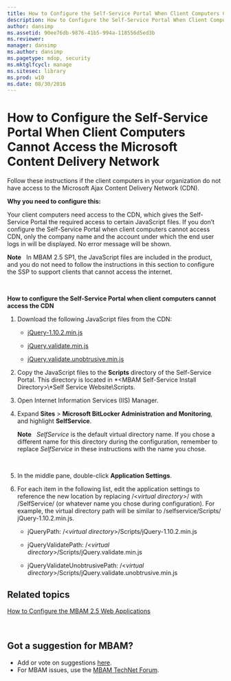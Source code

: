 ```yaml
---
title: How to Configure the Self-Service Portal When Client Computers Cannot Access the Microsoft Content Delivery Network
description: How to Configure the Self-Service Portal When Client Computers Cannot Access the Microsoft Content Delivery Network
author: dansimp
ms.assetid: 90ee76db-9876-41b5-994a-118556d5ed3b
ms.reviewer: 
manager: dansimp
ms.author: dansimp
ms.pagetype: mdop, security
ms.mktglfcycl: manage
ms.sitesec: library
ms.prod: w10
ms.date: 08/30/2016
---
```



# How to Configure the Self-Service Portal When Client Computers Cannot Access the Microsoft Content Delivery Network


Follow these instructions if the client computers in your organization do not have access to the Microsoft Ajax Content Delivery Network (CDN).

**Why you need to configure this:**

Your client computers need access to the CDN, which gives the Self-Service Portal the required access to certain JavaScript files. If you don’t configure the Self-Service Portal when client computers cannot access CDN, only the company name and the account under which the end user logs in will be displayed. No error message will be shown.

**Note**  
In MBAM 2.5 SP1, the JavaScript files are included in the product, and you do not need to follow the instructions in this section to configure the SSP to support clients that cannot access the internet.

 

**How to configure the Self-Service Portal when client computers cannot access the CDN**

1.  Download the following JavaScript files from the CDN:

    -   [jQuery-1.10.2.min.js](https://go.microsoft.com/fwlink/?LinkID=390515)

    -   [jQuery.validate.min.js](https://go.microsoft.com/fwlink/?LinkID=390516)

    -   [jQuery.validate.unobtrusive.min.js](https://go.microsoft.com/fwlink/?LinkID=390517)

2.  Copy the JavaScript files to the **Scripts** directory of the Self-Service Portal. This directory is located in *&lt;MBAM Self-Service Install Directory&gt;\\*Self Service Website\\Scripts.

3.  Open Internet Information Services (IIS) Manager.

4.  Expand **Sites** &gt; **Microsoft BitLocker Administration and Monitoring**, and highlight **SelfService**.

    **Note**  
    *SelfService* is the default virtual directory name. If you chose a different name for this directory during the configuration, remember to replace *SelfService* in these instructions with the name you chose.

     

5.  In the middle pane, double-click **Application Settings**.

6.  For each item in the following list, edit the application settings to reference the new location by replacing /&lt;*virtual directory*&gt;/ with /SelfService/ (or whatever name you chose during configuration). For example, the virtual directory path will be similar to /selfservice/Scripts/ jQuery-1.10.2.min.js.

    -   jQueryPath: /&lt;*virtual directory*&gt;/Scripts/jQuery-1.10.2.min.js

    -   jQueryValidatePath: /&lt;*virtual directory*&gt;/Scripts/jQuery.validate.min.js

    -   jQueryValidateUnobtrusivePath: /&lt;*virtual directory*&gt;/Scripts/jQuery.validate.unobtrusive.min.js



## Related topics


[How to Configure the MBAM 2.5 Web Applications](how-to-configure-the-mbam-25-web-applications.md)

 

## Got a suggestion for MBAM?
- Add or vote on suggestions [here](http://mbam.uservoice.com/forums/268571-microsoft-bitlocker-administration-and-monitoring). 
- For MBAM issues, use the [MBAM TechNet Forum](https://social.technet.microsoft.com/Forums/home?forum=mdopmbam). 





